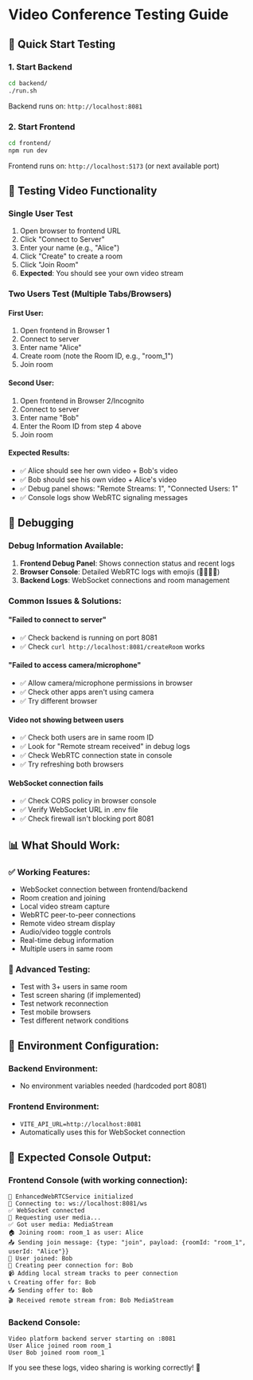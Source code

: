 # Video Conference Testing Guide

## 🚀 Quick Start Testing

### 1. Start Backend
```bash
cd backend/
./run.sh
```
Backend runs on: `http://localhost:8081`

### 2. Start Frontend
```bash
cd frontend/
npm run dev
```
Frontend runs on: `http://localhost:5173` (or next available port)

## 🧪 Testing Video Functionality

### Single User Test
1. Open browser to frontend URL
2. Click "Connect to Server"
3. Enter your name (e.g., "Alice")
4. Click "Create" to create a room
5. Click "Join Room"
6. **Expected**: You should see your own video stream

### Two Users Test (Multiple Tabs/Browsers)

#### First User:
1. Open frontend in Browser 1
2. Connect to server
3. Enter name "Alice"
4. Create room (note the Room ID, e.g., "room_1")
5. Join room

#### Second User:
1. Open frontend in Browser 2/Incognito
2. Connect to server
3. Enter name "Bob" 
4. Enter the Room ID from step 4 above
5. Join room

#### Expected Results:
- ✅ Alice should see her own video + Bob's video
- ✅ Bob should see his own video + Alice's video
- ✅ Debug panel shows: "Remote Streams: 1", "Connected Users: 1"
- ✅ Console logs show WebRTC signaling messages

## 🐛 Debugging

### Debug Information Available:
1. **Frontend Debug Panel**: Shows connection status and recent logs
2. **Browser Console**: Detailed WebRTC logs with emojis (🚀🎥📞🧊)
3. **Backend Logs**: WebSocket connections and room management

### Common Issues & Solutions:

#### "Failed to connect to server"
- ✅ Check backend is running on port 8081
- ✅ Check `curl http://localhost:8081/createRoom` works

#### "Failed to access camera/microphone"
- ✅ Allow camera/microphone permissions in browser
- ✅ Check other apps aren't using camera
- ✅ Try different browser

#### Video not showing between users
- ✅ Check both users are in same room ID
- ✅ Look for "Remote stream received" in debug logs
- ✅ Check WebRTC connection state in console
- ✅ Try refreshing both browsers

#### WebSocket connection fails
- ✅ Check CORS policy in browser console
- ✅ Verify WebSocket URL in .env file
- ✅ Check firewall isn't blocking port 8081

## 📊 What Should Work:

### ✅ Working Features:
- WebSocket connection between frontend/backend
- Room creation and joining
- Local video stream capture
- WebRTC peer-to-peer connections
- Remote video stream display
- Audio/video toggle controls
- Real-time debug information
- Multiple users in same room

### 🔄 Advanced Testing:
- Test with 3+ users in same room
- Test screen sharing (if implemented)
- Test network reconnection
- Test mobile browsers
- Test different network conditions

## 🔧 Environment Configuration:

### Backend Environment:
- No environment variables needed (hardcoded port 8081)

### Frontend Environment:
- `VITE_API_URL=http://localhost:8081`
- Automatically uses this for WebSocket connection

## 📝 Expected Console Output:

### Frontend Console (with working connection):
```
🚀 EnhancedWebRTCService initialized
🔌 Connecting to: ws://localhost:8081/ws
✅ WebSocket connected
🎥 Requesting user media...
✅ Got user media: MediaStream
🏠 Joining room: room_1 as user: Alice
📤 Sending join message: {type: "join", payload: {roomId: "room_1", userId: "Alice"}}
👋 User joined: Bob
🤝 Creating peer connection for: Bob
📹 Adding local stream tracks to peer connection
📞 Creating offer for: Bob
📤 Sending offer to: Bob
🎬 Received remote stream from: Bob MediaStream
```

### Backend Console:
```
Video platform backend server starting on :8081
User Alice joined room room_1
User Bob joined room room_1
```

If you see these logs, video sharing is working correctly! 🎉